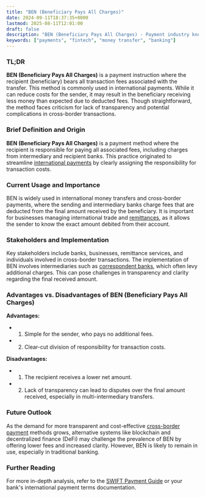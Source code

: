 ```yaml
---
title: "BEN (Beneficiary Pays All Charges)"
date: 2024-09-11T18:37:35+0000
lastmod: 2025-08-11T12:01:00
draft: false
description: "BEN (Beneficiary Pays All Charges) - Payment industry knowledge and insights"
keywords: ["payments", "fintech", "money transfer", "banking"]
---
```


### TL;DR

**BEN (Beneficiary Pays All Charges)** is a payment instruction where the recipient (beneficiary) bears all transaction fees associated with the transfer. This method is commonly used in international payments. While it can reduce costs for the sender, it may result in the beneficiary receiving less money than expected due to deducted fees. Though straightforward, the method faces criticism for lack of transparency and potential complications in cross-border transactions.

### Brief Definition and Origin

**BEN (Beneficiary Pays All Charges)** is a payment method where the recipient is responsible for paying all associated fees, including charges from intermediary and recipient banks. This practice originated to streamline [international payments](https://faisalkhanllc.xyz/resources/payments-wiki/i/international-wire-transfer/) by clearly assigning the responsibility for transaction costs.

### Current Usage and Importance

BEN is widely used in international money transfers and cross-border payments, where the sending and intermediary banks charge fees that are deducted from the final amount received by the beneficiary. It is important for businesses managing international trade and [remittances](https://faisalkhanllc.xyz/resources/payments-wiki/r/remittances/), as it allows the sender to know the exact amount debited from their account.

### Stakeholders and Implementation

Key stakeholders include banks, businesses, remittance services, and individuals involved in cross-border transactions. The implementation of BEN involves intermediaries such as [correspondent banks](https://faisalkhanllc.xyz/resources/payments-wiki/c/correspondent-bank/), which often levy additional charges. This can pose challenges in transparency and clarity regarding the final received amount.

### Advantages vs. Disadvantages of BEN (Beneficiary Pays All Charges)

**Advantages:**

- 1. Simple for the sender, who pays no additional fees.

- 2. Clear-cut division of responsibility for transaction costs.

**Disadvantages:**

- 1. The recipient receives a lower net amount.

- 2. Lack of transparency can lead to disputes over the final amount received, especially in multi-intermediary transfers.

### Future Outlook

As the demand for more transparent and cost-effective [cross-border payment](https://faisalkhan.com/learn/payments-wiki/cross-border-payments/) methods grows, alternative systems like blockchain and decentralized finance (DeFi) may challenge the prevalence of BEN by offering lower fees and increased clarity. However, BEN is likely to remain in use, especially in traditional banking.

### Further Reading

For more in-depth analysis, refer to the [SWIFT Payment Guide](https://www.swift.com/standards) or your bank's international payment terms documentation.